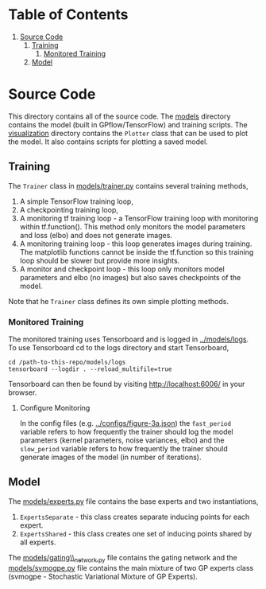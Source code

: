 
# Table of Contents

1.  [Source Code](#org4db3b4d)
    1.  [Training](#org510d3c4)
        1.  [Monitored Training](#orgd115144)
    2.  [Model](#org005ba74)


<a id="org4db3b4d"></a>

# Source Code

This directory contains all of the source code.
The [models](./models) directory contains the model (built in GPflow/TensorFlow) and training scripts.
The [visualization](./visualization) directory contains the `Plotter` class that can be used to plot
the model. It also contains scripts for plotting a saved model.


<a id="org510d3c4"></a>

## Training

The `Trainer` class in [models/trainer.py](./models/trainer.py) contains several training methods,

1.  A simple TensorFlow training loop,
2.  A checkpointing training loop,
3.  A monitoring tf training loop - a TensorFlow training loop with monitoring within tf.function().
    This method only monitors the model parameters and loss (elbo) and does not generate images.
4.  A monitoring training loop - this loop generates images during training. The matplotlib functions
    cannot be inside the tf.function so this training loop should be slower but provide more insights.
5.  A monitor and checkpoint loop - this loop only monitors model parameters and elbo (no images)
    but also saves checkpoints of the model.

Note that he `Trainer` class defines its own simple plotting methods.


<a id="orgd115144"></a>

### Monitored Training

The monitored training uses Tensorboard and is logged in [../models/logs](../models/logs).
To use Tensorboard cd to the logs directory and start Tensorboard,

    cd /path-to-this-repo/models/logs
    tensorboard --logdir . --reload_multifile=true

Tensorboard can then be found by visiting <http://localhost:6006/> in your browser.

1.  Configure Monitoring

    In the config files (e.g. [../configs/figure-3a.json](../configs/figure-3a.json)) the `fast_period` variable
    refers to how frequently the trainer should log the model parameters
    (kernel parameters, noise variances, elbo) and the `slow_period` variable
    refers to how frequently the trainer should generate images of the model (in number of iterations).


<a id="org005ba74"></a>

## Model

The [models/experts.py](./models/experts.py) file contains the base experts and two instantiations,

1.  `ExpertsSeparate` - this class creates separate inducing points for each expert.
2.  `ExpertsShared` - this class creates one set of inducing points shared by all experts.

The [models/gating\\\\<sub>network.py</sub>](./models/gating_network.py) file contains the gating network and the [models/svmogpe.py](./models/svmogpe.py) file
contains the main mixture of two GP experts class (svmogpe - Stochastic Variational Mixture of GP Experts).
